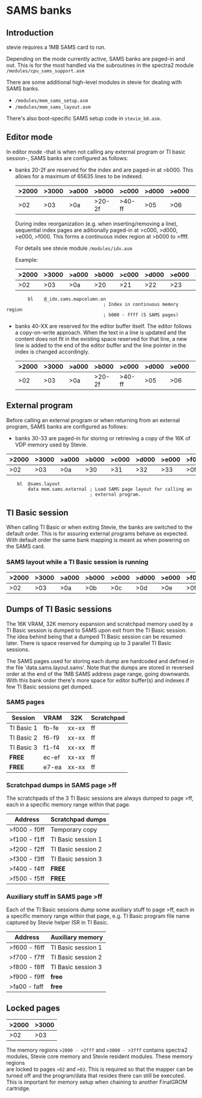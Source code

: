 # SAMS banks

## Introduction

stevie requires a 1MB SAMS card to run.

Depending on the mode currently active, SAMS banks are paged-in and out.
This is for the most handled via the subroutines in the spectra2 module
``/modules/cpu_sams_support.asm``

There are some additional high-level modules in stevie for dealing with SAMS
banks.

* ``/modules/mem_sams_setup.asm``
* ``/modules/mem_sams_layout.asm``

There's also boot-specific SAMS setup code in ``stevie_b0.asm``.


## Editor mode

In editor mode -that is when not calling any external program or TI basic
session-, SAMS banks are configured as follows:

* banks 20-2f are reserved for the index and are paged-in at >b000.
  This allows for a maximum of 65635 lines to be indexed.

  |  >2000 | >3000 | >a000 | >b000  | >c000  | >d000 | >e000 | >f000 |
  |--------|-------|-------|--------|--------|-------|-------|-------|
  |   >02  |  >03  |  >0a  | >20-2f | >40-ff |  >05  |  >06  |  >07  |

  During index reorganization (e.g. when inserting/removing a line),
  sequential index pages are aditionally paged-in at >c000, >d000, >e000, >f000.
  This forms a continuous index region at >b000 to >ffff.

  For details see stevie module ``/modules/idx.asm``

  Example:

  |  >2000 | >3000 | >a000 | >b000  | >c000  | >d000 | >e000 | >f000 |
  |--------|-------|-------|--------|--------|-------|-------|-------|
  |   >02  |  >03  |  >0a  |   >20  |  >21   |  >22  |  >23  |  >24  |

```
        bl    @_idx.sams.mapcolumn.on
                                    ; Index in continuous memory region
                                    ; b000 - ffff (5 SAMS pages)
```


* banks 40-XX are reserved for the editor buffer itself. The editor follows a
  copy-on-write approach. When the text in a line is updated and
  the content does not fit in the existing space reserved for that line, a new
  line is added to the end of the editor buffer and the line pointer in
  the index is changed accordingly.

  |  >2000 | >3000 | >a000 | >b000  | >c000  | >d000 | >e000 | >f000 |
  |--------|-------|-------|--------|--------|-------|-------|-------|
  |   >02  |  >03  |  >0a  | >20-2f | >40-ff |  >05  |  >06  |  >07  |


## External program

Before calling an external program or when returning from an external program,
SAMS banks are configured as follows:

* banks 30-33 are paged-in for storing or retrieving a copy of the 16K of VDP
  memory used by Stevie.

|  >2000 | >3000 | >a000 | >b000  | >c000  | >d000 | >e000 | >f000 |
|--------|-------|-------|--------|--------|-------|-------|-------|
|   >02  |  >03  |  >0a  |   >30  |   >31  |  >32  |  >33  |  >0f  |

```
    bl  @sams.layout
        data mem.sams.external ; Load SAMS page layout for calling an
                               ; external program.
```

## TI Basic session

When calling TI Basic or when exiting Stevie, the banks are switched to
the default order. This is for assuring external programs behave as
expected. With default order the same bank mapping is meant as when
powering on the SAMS card.

### SAMS layout while a TI Basic session is running

|  >2000 | >3000 | >a000 | >b000  | >c000  | >d000 | >e000 | >f000 |
|--------|-------|-------|--------|--------|-------|-------|-------|
|   >02  |  >03  |  >0a  |   >0b  |   >0c  |  >0d  |  >0e  |  >0f  |



## Dumps of TI Basic sessions

The 16K VRAM, 32K memory expansion and scratchpad memory used by a TI Basic
session is dumped to SAMS upon exit from the TI Basic session.
The idea behind being that a dumped TI Basic session can be resumed later.
There is space reserved for dumping up to 3 parallel TI Basic sessions.

The SAMS pages used for storing each dump are hardcoded and defined in the file
'data.sams.layout.sams'. Note that the dumps are stored in reversed order at the
end of the 1MB SAMS address page range, going downwards.
With this bank order there's more space for editor buffer(s) and indexes 
if few TI Basic sessions get dumped.

### SAMS pages

| Session    | VRAM  | 32K   | Scratchpad |
|------------|-------|-------|------------|
| TI Basic 1 | fb-fe | xx-xx | ff         |
| TI Basic 2 | f6-f9 | xx-xx | ff         |
| TI Basic 3 | f1-f4 | xx-xx | ff         |
| **FREE**   | ec-ef | xx-xx | ff         |
| **FREE**   | e7-ea | xx-xx | ff         |

### Scratchpad dumps in SAMS page >ff

The scratchpads of the 3 TI Basic sessions are always dumped to page >ff,
each in a specific memory range within that page.

| Address      | Scratchpad dumps     |
|--------------|----------------------|
| >f000 - f0ff | Temporary copy       |
| >f100 - f1ff | TI Basic session 1   |
| >f200 - f2ff | TI Basic session 2   |
| >f300 - f3ff | TI Basic session 3   |
| >f400 - f4ff | **FREE**             |
| >f500 - f5ff | **FREE**             |


### Auxiliary stuff in SAMS page >ff

Each of the TI Basic sessions dump some auxiliary stuff to page >ff,
each in a specific memory range within that page, e.g. 
TI Basic program file name captured by Stevie helper ISR in TI Basic.

| Address      | Auxiliary memory     |
|--------------|----------------------|
| >f600 - f6ff | TI Basic session 1   |
| >f700 - f7ff | TI Basic session 2   |
| >f800 - f8ff | TI Basic session 3   |
| >f900 - f9ff | **free**             |
| >fa00 - faff | **free**             |


## Locked pages

|  >2000 | >3000 | 
|--------|-------|
|   >02  |  >03  |

The memory regions ``>2000 - >2fff`` and ``>3000 - >3fff`` contains spectra2  
modules, Stevie core memory and Stevie resident modules. These memory regions   
are locked to pages ``>02`` and ``>03``. This is required so that the mapper can
be turned off and the program/data that resides there can still be executed.
This is important for memory setup when chaining to another FinalGROM cartridge.
